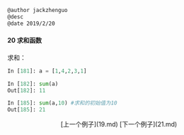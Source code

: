 ```markdown
@author jackzhenguo
@desc 
@date 2019/2/20
```

#### 20 求和函数

求和：

```python
In [181]: a = [1,4,2,3,1]

In [182]: sum(a)
Out[182]: 11

In [185]: sum(a,10) #求和的初始值为10
Out[185]: 21
```

<center>[上一个例子](19.md)    [下一个例子](21.md)</center>